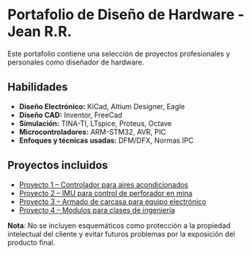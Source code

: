 # Portafolio de Diseño de Hardware - Jean R.R.

Este portafolio contiene una selección de proyectos profesionales y personales como diseñador de hardware.

## Habilidades

- **Diseño Electrónico:** KiCad, Altium Designer, Eagle
- **Diseño CAD:** Inventor, FreeCad
- **Simulación:** TINA-TI, LTspice, Proteus, Octave
- **Microcontroladores:** ARM-STM32, AVR, PIC
- **Enfoques y técnicas usadas:** DFM/DFX, Normas IPC

## Proyectos incluidos

- [Proyecto 1 – Controlador para aires acondicionados](./Proyecto1_Controller-For-Air-Conditioners)
- [Proyecto 2 – IMU para control de perforador en mina](./Proyecto3_Titulo)
- [Proyecto 3 – Armado de carcasa para equipo electrónico](./Proyecto4_Titulo)
- [Proyecto 4 – Modulos para clases de ingeniería](./Proyecto2_Titulo)

**Nota**: No se incluyen esquemáticos como protección a la propiedad intelectual del cliente y evitar futuros problemas por la exposición del producto final.
